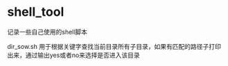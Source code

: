 # shell_tool


记录一些自己使用的shell脚本

dir_sow.sh   用于根据关键字查找当前目录所有子目录，如果有匹配的路径子打印出来，通过输出yes或者no来选择是否进入该目录
